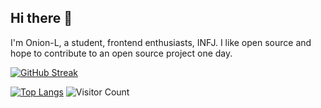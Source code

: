## Hi there 👋

I'm Onion-L, a student, frontend enthusiasts, INFJ.
I like open source and hope to contribute to an open source project one day.


[![GitHub Streak](https://github-readme-streak-stats.herokuapp.com?user=Onion-L&theme=radical&hide_border=true)](https://git.io/streak-stats)

[![Top Langs](https://github-readme-stats.vercel.app/api/top-langs/?username=Onion-L&hide=css,html&layout=compact)](https://github.com/anuraghazra/github-readme-stats)
![Visitor Count](https://profile-counter.glitch.me/YourGitHubUsername/count.svg)
